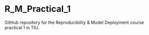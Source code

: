 # R_M_Practical_1
GitHub repository for the Reproducibility &amp; Model Deployment course practical 1 in TIU.
